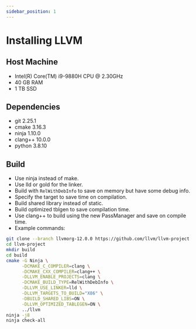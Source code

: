 ```yaml
---
sidebar_position: 1
---
```


# Installing LLVM

## Host Machine
- Intel(R) Core(TM) i9-9880H CPU @ 2.30GHz
- 40 GB RAM
- 1 TB SSD

## Dependencies
- git 2.25.1
- cmake 3.16.3
- ninja 1.10.0
- clang++ 10.0.0
- python 3.8.10

## Build
- Use ninja instead of make.
- Use lld or gold for the linker.
- Build with `RelWithDebInfo` to save on memory
  but have some debug info.
- Specify the target to save time on compilation.
- Build shared library instead of static.
- Build optimized tblgen to save compilation time.
- Use clang++ to build using the new PassManager and
  save on compile time.
- Example commands:
```bash
git clone --branch llvmorg-12.0.0 https://github.com/llvm/llvm-project
cd llvm-project
mkdir build
cd build
cmake -G Ninja \
	  -DCMAKE_C_COMPILER=clang \
	  -DCMAKE_CXX_COMPILER=clang++ \
	  -DLLVM_ENABLE_PROJECTS=clang \
	  -DCMAKE_BUILD_TYPE=RelWithDebInfo \
	  -DLLVM_USE_LINKER=lld \
	  -DLLVM_TARGETS_TO_BUILD="X86" \
	  -DBUILD_SHARED_LIBS=ON \
	  -DLLVM_OPTIMIZED_TABLEGEN=ON \
	  ../llvm
ninja -j8
ninja check-all
```
